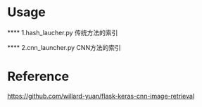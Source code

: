 # Usage
**** 1.hash_laucher.py
   传统方法的索引
   
   
**** 2.cnn_launcher.py
   CNN方法的索引













# Reference
https://github.com/willard-yuan/flask-keras-cnn-image-retrieval

